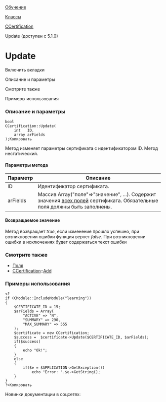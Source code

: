 [Обучение](/api_help/learning/index.php)

[Классы](/api_help/learning/classes/index.php)

[CCertification](/api_help/learning/classes/ccertification/index.php)

Update (доступен c 5.1.0)

Update
======

Включить вкладки

Описание и параметры

Смотрите также

Примеры использования

### Описание и параметры

```
bool
CCertification::Update(
	int   ID,
	array arFields
);Копировать
```

Метод изменяет параметры сертификата с идентификатором ID. Метод нестатический.

#### Параметры метода

| Параметр | Описание |
| --- | --- |
| ID | Идентификатор сертификата. |
| arFields | Массив Array("поле"=>"значение", ...). Содержит значения [всех полей](/api_help/learning/fields.php#certification) сертификата. Обязательные поля должны быть заполнены. |

#### Возвращаемое значение

Метод возвращает *true*, если изменение прошло успешно, при
возникновении ошибки функция вернет *false*. При возникновении ошибки в
исключениях будет содержаться текст ошибки

### Смотрите также

* [Поля](/api_help/learning/fields.php#certification)
* [CCertification](/api_help/learning/classes/ccertification/index.php)::[Add](/api_help/learning/classes/ccertification/add.php)

### Примеры использования

```
<?
if (CModule::IncludeModule("learning"))
{
	$CERTIFICATE_ID = 15;
	$arFields = Array(
		"ACTIVE" => "N",
		"SUMMARY" => 290,
		"MAX_SUMMARY" => 555
	);
	$certificate = new CCertification;
	$success =  $certificate->Update($CERTIFICATE_ID, $arFields);
	if($success)
	{
		echo "Ok!";
	}
	else
	{
		if($e = $APPLICATION->GetException())
			echo "Error: ".$e->GetString();
	}
}
?>Копировать
```

Новинки документации в соцсетях: